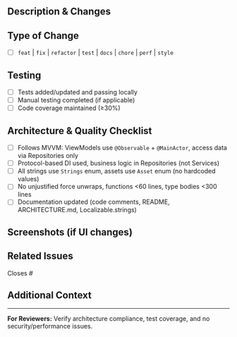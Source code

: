 ## Description & Changes

<!-- Brief overview of what this PR does, why, and key changes made -->

## Type of Change

- [ ] `feat` | `fix` | `refactor` | `test` | `docs` | `chore` | `perf` | `style`

## Testing

- [ ] Tests added/updated and passing locally
- [ ] Manual testing completed (if applicable)
- [ ] Code coverage maintained (≥30%)

## Architecture & Quality Checklist

- [ ] Follows MVVM: ViewModels use `@Observable` + `@MainActor`, access data via Repositories only
- [ ] Protocol-based DI used, business logic in Repositories (not Services)
- [ ] All strings use `Strings` enum, assets use `Asset` enum (no hardcoded values)
- [ ] No unjustified force unwraps, functions <60 lines, type bodies <300 lines
- [ ] Documentation updated (code comments, README, ARCHITECTURE.md, Localizable.strings)

## Screenshots (if UI changes)

<!-- Drag and drop images here -->

## Related Issues

Closes #

## Additional Context

<!-- Optional: migrations, breaking changes, performance notes, or discussion points -->

---

**For Reviewers:** Verify architecture compliance, test coverage, and no security/performance issues.
